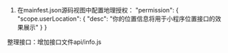   1. 在mainfest.json源码视图中配置地理授权：
	"permission": {
		"scope.userLocation": {
		  "desc": "你的位置信息将用于小程序位置接口的效果展示" 
		}
	}

整理接口：增加接口文件api/info.js
